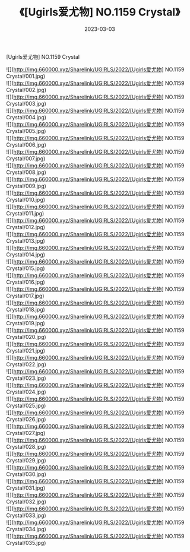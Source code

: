 ﻿---
layout: post
title:  《[Ugirls爱尤物] NO.1159 Crystal》
date:   2023-03-03
img: http://img.660000.xyz/Sharelink/UGIRLS/2022/[Ugirls爱尤物] NO.1159 Crystal/000.jpg
categories: [美女, 清纯, 唯美]
---

[Ugirls爱尤物] NO.1159 Crystal

 ![](http://img.660000.xyz/Sharelink/UGIRLS/2022/[Ugirls爱尤物] NO.1159 Crystal/001.jpg) <br>![](http://img.660000.xyz/Sharelink/UGIRLS/2022/[Ugirls爱尤物] NO.1159 Crystal/002.jpg) <br>![](http://img.660000.xyz/Sharelink/UGIRLS/2022/[Ugirls爱尤物] NO.1159 Crystal/003.jpg) <br>![](http://img.660000.xyz/Sharelink/UGIRLS/2022/[Ugirls爱尤物] NO.1159 Crystal/004.jpg) <br>![](http://img.660000.xyz/Sharelink/UGIRLS/2022/[Ugirls爱尤物] NO.1159 Crystal/005.jpg) <br>![](http://img.660000.xyz/Sharelink/UGIRLS/2022/[Ugirls爱尤物] NO.1159 Crystal/006.jpg) <br>![](http://img.660000.xyz/Sharelink/UGIRLS/2022/[Ugirls爱尤物] NO.1159 Crystal/007.jpg) <br>![](http://img.660000.xyz/Sharelink/UGIRLS/2022/[Ugirls爱尤物] NO.1159 Crystal/008.jpg) <br>![](http://img.660000.xyz/Sharelink/UGIRLS/2022/[Ugirls爱尤物] NO.1159 Crystal/009.jpg) <br>![](http://img.660000.xyz/Sharelink/UGIRLS/2022/[Ugirls爱尤物] NO.1159 Crystal/010.jpg) <br>![](http://img.660000.xyz/Sharelink/UGIRLS/2022/[Ugirls爱尤物] NO.1159 Crystal/011.jpg) <br>![](http://img.660000.xyz/Sharelink/UGIRLS/2022/[Ugirls爱尤物] NO.1159 Crystal/012.jpg) <br>![](http://img.660000.xyz/Sharelink/UGIRLS/2022/[Ugirls爱尤物] NO.1159 Crystal/013.jpg) <br>![](http://img.660000.xyz/Sharelink/UGIRLS/2022/[Ugirls爱尤物] NO.1159 Crystal/014.jpg) <br>![](http://img.660000.xyz/Sharelink/UGIRLS/2022/[Ugirls爱尤物] NO.1159 Crystal/015.jpg) <br>![](http://img.660000.xyz/Sharelink/UGIRLS/2022/[Ugirls爱尤物] NO.1159 Crystal/016.jpg) <br>![](http://img.660000.xyz/Sharelink/UGIRLS/2022/[Ugirls爱尤物] NO.1159 Crystal/017.jpg) <br>![](http://img.660000.xyz/Sharelink/UGIRLS/2022/[Ugirls爱尤物] NO.1159 Crystal/018.jpg) <br>![](http://img.660000.xyz/Sharelink/UGIRLS/2022/[Ugirls爱尤物] NO.1159 Crystal/019.jpg) <br>![](http://img.660000.xyz/Sharelink/UGIRLS/2022/[Ugirls爱尤物] NO.1159 Crystal/020.jpg) <br>![](http://img.660000.xyz/Sharelink/UGIRLS/2022/[Ugirls爱尤物] NO.1159 Crystal/021.jpg) <br>![](http://img.660000.xyz/Sharelink/UGIRLS/2022/[Ugirls爱尤物] NO.1159 Crystal/022.jpg) <br>![](http://img.660000.xyz/Sharelink/UGIRLS/2022/[Ugirls爱尤物] NO.1159 Crystal/023.jpg) <br>![](http://img.660000.xyz/Sharelink/UGIRLS/2022/[Ugirls爱尤物] NO.1159 Crystal/024.jpg) <br>![](http://img.660000.xyz/Sharelink/UGIRLS/2022/[Ugirls爱尤物] NO.1159 Crystal/025.jpg) <br>![](http://img.660000.xyz/Sharelink/UGIRLS/2022/[Ugirls爱尤物] NO.1159 Crystal/026.jpg) <br>![](http://img.660000.xyz/Sharelink/UGIRLS/2022/[Ugirls爱尤物] NO.1159 Crystal/027.jpg) <br>![](http://img.660000.xyz/Sharelink/UGIRLS/2022/[Ugirls爱尤物] NO.1159 Crystal/028.jpg) <br>![](http://img.660000.xyz/Sharelink/UGIRLS/2022/[Ugirls爱尤物] NO.1159 Crystal/029.jpg) <br>![](http://img.660000.xyz/Sharelink/UGIRLS/2022/[Ugirls爱尤物] NO.1159 Crystal/030.jpg) <br>![](http://img.660000.xyz/Sharelink/UGIRLS/2022/[Ugirls爱尤物] NO.1159 Crystal/031.jpg) <br>![](http://img.660000.xyz/Sharelink/UGIRLS/2022/[Ugirls爱尤物] NO.1159 Crystal/032.jpg) <br>![](http://img.660000.xyz/Sharelink/UGIRLS/2022/[Ugirls爱尤物] NO.1159 Crystal/033.jpg) <br>![](http://img.660000.xyz/Sharelink/UGIRLS/2022/[Ugirls爱尤物] NO.1159 Crystal/034.jpg) <br>![](http://img.660000.xyz/Sharelink/UGIRLS/2022/[Ugirls爱尤物] NO.1159 Crystal/035.jpg) <br>